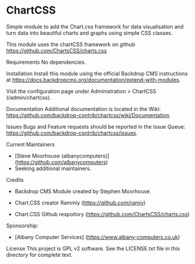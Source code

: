 ChartCSS
========

Simple module to add the Chart.css framework for data visualisation and turn
data into beautiful charts and graphs using simple CSS classes.

This module uses the chartCSS framework on github https://github.com/ChartsCSS/charts.css

Requirements
No dependencies.

Installation
Install this module using the official Backdrop CMS instructions at https://docs.backdropcms.org/documentation/extend-with-modules.

Visit the configuration page under Administration > ChartCSS (/admin/chartcss).

Documentation
Additional documentation is located in the Wiki: https://github.com/backdrop-contrib/chartcss/wiki/Documentation.

Issues
Bugs and Feature requests should be reported in the Issue Queue: https://github.com/backdrop-contrib/chartcss/issues.

Current Maintainers
- [Steve Moorhouse (albanycomputers)] (https://github.com/albanycomputers)
- Seeking additional maintainers.

Credits
- Backdrop CMS Module created by Stephen Moorhouse.

- Chart.CSS creator Rammiy (https://github.com/ramiy)
- Chart.CSS Github respoitory (https://github.com/ChartsCSS/charts.css)

Sponsorship:
 - [Albany Computer Services] (https://www.albany-computers.co.uk)

License
This project is GPL v2 software. See the LICENSE.txt file in this directory for complete text.
